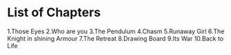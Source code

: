 

# List of Chapters


1.Those Eyes
2.Who are you
3.The Pendulum
4.Chasm
5.Runaway Girl
6.The Knight in shining Armour
7.The Retreat
8.Drawing Board
9.Its War
10.Back to Life














